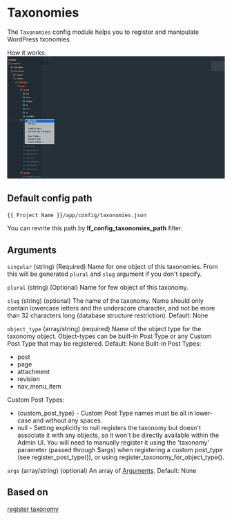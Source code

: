 Taxonomies
===

The `Taxonomies` config module helps you to register and manipulate WordPress txonomies.

How it works: ![Actions](images/taxonomies.gif)

Default config path
---
`{{ Project Name }}/app/config/taxonomies.json`

You can revrite this path by __lf\_config\_taxonomies\_path__ filter.


Arguments
---
`singular`
(string) (Required)  Name for one object of this taxonomies. From this will be generated `plural` and `slug` argument if you don't specify.

`plural`
(string) (Optional) Name for few object of this taxonomy.

`slug`
(string) (optional) The name of the taxonomy. Name should only contain lowercase letters and the underscore character, and not be more than 32 characters long (database structure restriction).
Default: None

`object_type`
(array/string) (required) Name of the object type for the taxonomy object. Object-types can be built-in Post Type or any Custom Post Type that may be registered.
Default: None
Built-in Post Types:

* post
* page
* attachment
* revision
* nav_menu_item

Custom Post Types:

* {custom_post_type} - Custom Post Type names must be all in lower-case and without any spaces.
* null - Setting explicitly to null registers the taxonomy but doesn't associate it with any objects, so it won't be directly available within the Admin UI. You will need to manually register it using the 'taxonomy' parameter (passed through $args) when registering a custom post_type (see register_post_type()), or using register_taxonomy_for_object_type().

`args`
(array/string) (optional) An array of [Arguments](https://codex.wordpress.org/Function_Reference/register_taxonomy#Arguments).
Default: None

## Based on
[register taxonomy](https://codex.wordpress.org/Function_Reference/register_taxonomy)